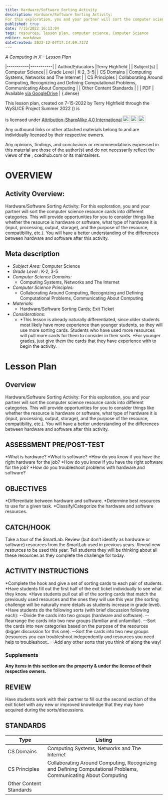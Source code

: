 ```yaml
---
title: Hardware/Software Sorting Activity
description: Hardware/Software Sorting Activity:
For this exploration, you and your partner will sort the computer science resource cards into different categories.  This will provide opportunities for you to consider things like whether the resource is hardware or software, what type of hardware it is (input, processing, output, storage), and the purpose of the resource, compatibility, etc.).  You will have a better understanding of the differences between hardware and software after this activity.
published: true
date: 7/15/2022 16:13:04
tags: resources, lesson plan, computer science, Computer Science 
editor: markdown
dateCreated: 2023-12-07T17:14:09.717Z
---
```

*A Computing in X - Lesson Plan*

|-----------|-----------|
| Author/Educators |Terry Highfield |
| Subject(s) | Computer Science|
| Grade Level | K-2, 3-5|
| CS Domains | Computing Systems, Networks and The Internet |
| CS Principles | Collaborating Around Computing, Recognizing and Defining Computational Problems, Communicating About Computing |
| Other Content Standards |  | 
| PDF | Available [via GoogleDrive]() |
{.dense}






This lesson plan, created on 7-15-2022 by Terry Highfield through the  WySLICE Project Summer 2022 () is  <p xmlns:cc="http://creativecommons.org/ns#" >  is licensed under <a href="http://creativecommons.org/licenses/by-sa/4.0/?ref=chooser-v1" target="_blank" rel="license noopener noreferrer" style="display:inline-block;">Attribution-ShareAlike 4.0 International<img style="height:22px!important;margin-left:3px;vertical-align:text-bottom;" src="https://mirrors.creativecommons.org/presskit/icons/cc.svg?ref=chooser-v1"><img style="height:22px!important;margin-left:3px;vertical-align:text-bottom;" src="https://mirrors.creativecommons.org/presskit/icons/by.svg?ref=chooser-v1"><img style="height:22px!important;margin-left:3px;vertical-align:text-bottom;" src="https://mirrors.creativecommons.org/presskit/icons/sa.svg?ref=chooser-v1"></a></p>


Any outbound links or other attached materials belong to and are individually licensed by their respective owners. 


Any opinions, findings, and conclusions or recommendations expressed in this material are those of the author(s) and do not necessarily reflect the views of the , cxedhub.com or its maintainers.


# OVERVIEW
## Activity Overview:  
Hardware/Software Sorting Activity:
For this exploration, you and your partner will sort the computer science resource cards into different categories.  This will provide opportunities for you to consider things like whether the resource is hardware or software, what type of hardware it is (input, processing, output, storage), and the purpose of the resource, compatibility, etc.).  You will have a better understanding of the differences between hardware and software after this activity.
## Meta description
+ *Subject Area:* Computer Science 
+ *Grade Level :* K-2, 3-5 
+ *Computer Science Domains:*
   + Computing Systems, Networks and The Internet
+ *Computer Science Principles:*
   + Collaborating Around Computing, Recognizing and Defining Computational Problems, Communicating About Computing
+ *Materials:* 
   + Hardware/Software Sorting Cards; Exit Ticket
+ *Considerations:*
   + *This lesson is already naturally differentiated, since older students most likely have more experience than younger students, so they will use more sorting cards.  Students who have used more resources will pull more cards for them to consider in their sorts.
*For younger grades, just give them the cards that they have experience with to begin the activity.


# Lesson Plan
## Overview
Hardware/Software Sorting Activity:
For this exploration, you and your partner will sort the computer science resource cards into different categories.  This will provide opportunities for you to consider things like whether the resource is hardware or software, what type of hardware it is (input, processing, output, storage), and the purpose of the resource, compatibility, etc.).  You will have a better understanding of the differences between hardware and software after this activity.
## ASSESSMENT PRE/POST-TEST
*What is hardware?
*What is software?
*How do you know if you have the right hardware for the job?
*How do you know if you have the right software for the job?
*How do you troubleshoot problems with hardware and software?
## OBJECTIVES
*Differentiate between hardware and software.
*Determine best resources to use for a given task.
*Classify/Categorize the hardware and software resources.


## CATCH/HOOK
Take a tour of the SmartLab. Review (but don’t identify as hardware or software) resources from the SmartLab used in previous years.  Reveal new resources to be used this year.  Tell students they will be thinking about all these resources as they complete the challenge for today.


## ACTIVITY INSTRUCTIONS
*Complete the hook and give a set of sorting cards to each pair of students.
*Have students fill out the first half of the exit ticket individually to see what they know.
*Have students pull out all of the sorting cards that match the previously used resources and the ones they will use this year (the sorting challenge will be naturally more details as students increase in grade level).
*Have students do the following sorts (with brief discussion following each):
--Divide the cards into two groups (hardware and software).
--Rearrange the cards into two new groups (familiar and unfamiliar).
--Sort the cards into new categories based on the purpose of the resources (bigger discussion for this one).
--Sort the cards into two new groups (resources you can troubleshoot independently and resources you need help to troubleshoot..
--Add any other sorts that you think of along the way!


### Supplements
**Any items in this section are the property & under the license of their respective owners.**






## REVIEW
Have students work with their partner to fill out the second section of the exit ticket with any new or improved knowledge that they may have acquired during the sorts/discussions.
## STANDARDS        
| Type | Listing | 
|-----------|-----------|
| CS Domains  | Computing Systems, Networks and The Internet|
| CS Principles   | Collaborating Around Computing, Recognizing and Defining Computational Problems, Communicating About Computing|
| Other Content Standards |   |